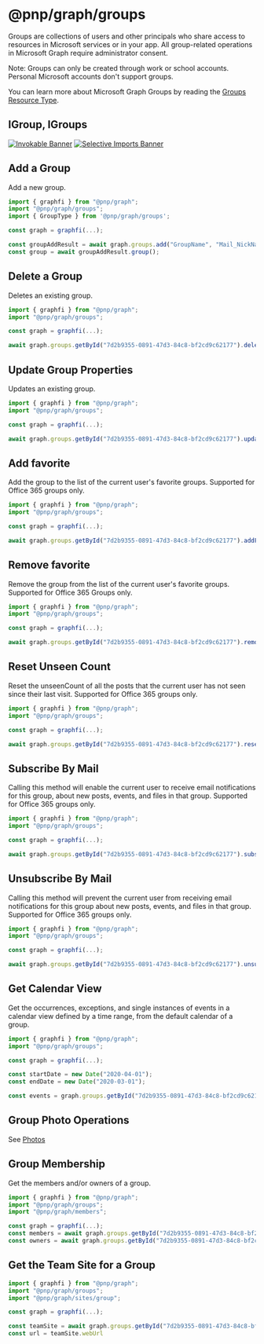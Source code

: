 # @pnp/graph/groups

Groups are collections of users and other principals who share access to resources in Microsoft services or in your app. All group-related operations in Microsoft Graph require administrator consent.

Note: Groups can only be created through work or school accounts. Personal Microsoft accounts don't support groups.

You can learn more about Microsoft Graph Groups by reading the [Groups Resource Type](https://docs.microsoft.com/en-us/graph/api/resources/groups-overview).

## IGroup, IGroups

[![Invokable Banner](https://img.shields.io/badge/Invokable-informational.svg)](../concepts/invokable.md) [![Selective Imports Banner](https://img.shields.io/badge/Selective%20Imports-informational.svg)](../concepts/selective-imports.md)  

## Add a Group

Add a new group.

```TypeScript
import { graphfi } from "@pnp/graph";
import "@pnp/graph/groups";
import { GroupType } from '@pnp/graph/groups';

const graph = graphfi(...);

const groupAddResult = await graph.groups.add("GroupName", "Mail_NickName", GroupType.Office365);
const group = await groupAddResult.group();
```

## Delete a Group

Deletes an existing group.

```TypeScript
import { graphfi } from "@pnp/graph";
import "@pnp/graph/groups";

const graph = graphfi(...);

await graph.groups.getById("7d2b9355-0891-47d3-84c8-bf2cd9c62177").delete();
```

## Update Group Properties

Updates an existing group.

```TypeScript
import { graphfi } from "@pnp/graph";
import "@pnp/graph/groups";

const graph = graphfi(...);

await graph.groups.getById("7d2b9355-0891-47d3-84c8-bf2cd9c62177").update({ displayName: newName, propertyName: updatedValue});
```

## Add favorite

Add the group to the list of the current user's favorite groups. Supported for Office 365 groups only.

```TypeScript
import { graphfi } from "@pnp/graph";
import "@pnp/graph/groups";

const graph = graphfi(...);

await graph.groups.getById("7d2b9355-0891-47d3-84c8-bf2cd9c62177").addFavorite();
```

## Remove favorite

Remove the group from the list of the current user's favorite groups. Supported for Office 365 Groups only.

```TypeScript
import { graphfi } from "@pnp/graph";
import "@pnp/graph/groups";

const graph = graphfi(...);

await graph.groups.getById("7d2b9355-0891-47d3-84c8-bf2cd9c62177").removeFavorite();
```

## Reset Unseen Count

Reset the unseenCount of all the posts that the current user has not seen since their last visit. Supported for Office 365 groups only.

```TypeScript
import { graphfi } from "@pnp/graph";
import "@pnp/graph/groups";

const graph = graphfi(...);

await graph.groups.getById("7d2b9355-0891-47d3-84c8-bf2cd9c62177").resetUnseenCount();
```

## Subscribe By Mail

Calling this method will enable the current user to receive email notifications for this group, about new posts, events, and files in that group. Supported for Office 365 groups only.

```TypeScript
import { graphfi } from "@pnp/graph";
import "@pnp/graph/groups";

const graph = graphfi(...);

await graph.groups.getById("7d2b9355-0891-47d3-84c8-bf2cd9c62177").subscribeByMail();
```

## Unsubscribe By Mail

Calling this method will prevent the current user from receiving email notifications for this group about new posts, events, and files in that group. Supported for Office 365 groups only.

```TypeScript
import { graphfi } from "@pnp/graph";
import "@pnp/graph/groups";

const graph = graphfi(...);

await graph.groups.getById("7d2b9355-0891-47d3-84c8-bf2cd9c62177").unsubscribeByMail();
```

## Get Calendar View

Get the occurrences, exceptions, and single instances of events in a calendar view defined by a time range, from the default calendar of a group.

```TypeScript
import { graphfi } from "@pnp/graph";
import "@pnp/graph/groups";

const graph = graphfi(...);

const startDate = new Date("2020-04-01");
const endDate = new Date("2020-03-01");

const events = graph.groups.getById("7d2b9355-0891-47d3-84c8-bf2cd9c62177").getCalendarView(startDate, endDate);
```

## Group Photo Operations

See [Photos](./photos.md)

## Group Membership

Get the members and/or owners of a group.

```TypeScript
import { graphfi } from "@pnp/graph";
import "@pnp/graph/groups";
import "@pnp/graph/members";

const graph = graphfi(...);
const members = await graph.groups.getById("7d2b9355-0891-47d3-84c8-bf2cd9c62177").members();
const owners = await graph.groups.getById("7d2b9355-0891-47d3-84c8-bf2cd9c62177").owners();
```

## Get the Team Site for a Group

```TypeScript
import { graphfi } from "@pnp/graph";
import "@pnp/graph/groups";
import "@pnp/graph/sites/group";

const graph = graphfi(...);

const teamSite = await graph.groups.getById("7d2b9355-0891-47d3-84c8-bf2cd9c62177").sites.root();
const url = teamSite.webUrl
```
